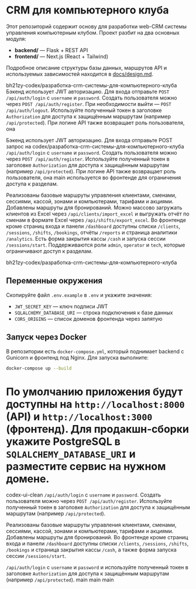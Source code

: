 # CRM для компьютерного клуба

Этот репозиторий содержит основу для разработки web-CRM системы управления
компьютерным клубом. Проект разбит на два основных модуля:

- **backend/** — Flask + REST API
- **frontend/** — Next.js (React + Tailwind)

Подробное описание структуры базы данных, маршрутов API и используемых
зависимостей находится в [docs/design.md](docs/design.md).

bh21zy-codex/разработка-crm-системы-для-компьютерного-клуба
Бэкенд использует JWT авторизацию. Для входа отправьте `POST /api/auth/login`
с `username` и `password`. Создать пользователя можно через
`POST /api/auth/register`. При необходимости выйти — `POST /api/auth/logout`.
Используйте полученный токен в заголовке `Authorization` для доступа к
защищённым маршрутам (например `/api/protected`). При логине API также
возвращает роль пользователя, она

Бэкенд использует JWT авторизацию. Для входа отправьте POST запрос на
codex/разработка-crm-системы-для-компьютерного-клуба
`/api/auth/login` с `username` и `password`. Создать пользователя можно
через `POST /api/auth/register`. Используйте полученный токен в заголовке
`Authorization` для доступа к защищённым маршрутам (например
`/api/protected`). При логине API также возвращает роль пользователя, она
main
используется во фронтенде для ограничения доступа к разделам.

Реализованы базовые маршруты управления клиентами, сменами, сессиями,
кассой, зонами и компьютерами, тарифами и акциями. Добавлены маршруты
для бронирований.
Можно массово загружать клиентов из Excel через `/api/clients/import_excel` и
выгружать отчёт по сменам в формате Excel через `/api/shifts/export_excel`.
Во фронтенде кроме страниц входа и панели `/dashboard` доступны списки
`/clients`, `/sessions`, `/shifts`, `/bookings`, отчёты `/reports` и
страница аналитики `/analytics`. Есть форма закрытия кассы `/cash` и
запуска сессии `/sessions/start`.
Поддерживаются роли `admin`, `operator` и `tech`, которые ограничивают
доступ к разделам.

bh21zy-codex/разработка-crm-системы-для-компьютерного-клуба
## Переменные окружения

Скопируйте файл `.env.example` в `.env` и укажите значения:

- `JWT_SECRET_KEY` — ключ подписи JWT
- `SQLALCHEMY_DATABASE_URI` — строка подключения к базе данных
- `CORS_ORIGINS` — список доменов фронтенда через запятую

## Запуск через Docker

В репозитории есть `docker-compose.yml`, который поднимает backend с
Gunicorn и фронтенд под Nginx. Для запуска выполните:

```bash
docker-compose up --build
```

По умолчанию приложения будут доступны на
`http://localhost:8000` (API) и `http://localhost:3000` (фронтенд).
Для продакшн‑сборки укажите PostgreSQL в `SQLALCHEMY_DATABASE_URI` и
разместите сервис на нужном домене.
=======
 codex-ui-clean
`/api/auth/login` с `username` и `password`. Создать пользователя можно
через `POST /api/auth/register`. Используйте полученный токен в заголовке
`Authorization` для доступа к защищённым маршрутам (например
`/api/protected`).

Реализованы базовые маршруты управления клиентами, сменами, сессиями,
кассой, зонами и компьютерами, тарифами и акциями. Добавлены маршруты
для бронирований.
Во фронтенде кроме страниц входа и панели `/dashboard` доступны списки
`/clients`, `/sessions`, `/shifts`, `/bookings` и страница закрытия
кассы `/cash`, а также форма запуска сессии `/sessions/start`.

`/api/auth/login` с `username` и `password` и используйте полученный токен
в заголовке `Authorization` для доступа к защищённым маршрутам (например
`/api/protected`).
 main
 main
main
